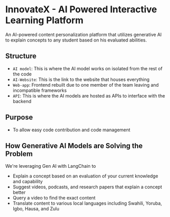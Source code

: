 # InnovateX - AI Powered Interactive Learning Platform 
An AI-powered content personalization platform that utilizes generative AI to explain concepts to any student based on his evaluated abilities.

## Structure
- `AI model`: This is where the AI model works on isolated from the rest of the code
- `AI-Website`: This is the link to the website that houses everything
- `Web-app`: Frontend rebuilt due to one member of the team leaving and incompatible frameworks
- `API`: This is where the AI models are hosted as APIs to interface with the backend

## Purpose
- To allow easy code contribution and code management

## How Generative AI Models are Solving the Problem

We're leveraging Gen AI with LangChain to

- Explain a concept based on an evaluation of your current knowledge and capability
- Suggest videos, podcasts, and research papers that explain a concept better
- Query a video to find the exact content
- Translate content to various local languages including Swahili, Yoruba, Igbo, Hausa, and Zulu
